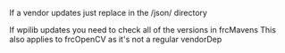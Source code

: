 If a vendor updates just replace in the /json/ directory

If wpilib updates you need to check all of the versions in frcMavens
This also applies to frcOpenCV as it's not a regular vendorDep